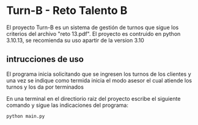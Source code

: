 # Turn-B - Reto Talento B

El proyecto Turn-B es un sistema de gestión de turnos que sigue los criterios del archivo "reto 13.pdf". El proyecto es contruido en python 3.10.13, se recomienda su uso apartir de la version 3.10

## intrucciones de uso

El programa inicia solicitando que se ingresen los turnos de los clientes y una vez se indique como termida inicia el modo asesor el cual atiende los turnos y los da por terminados

En una terminal en el directiorio raiz del proyecto escribe el siguiente comando y sigue las indicaciones del programa:
```sh
python main.py
```
